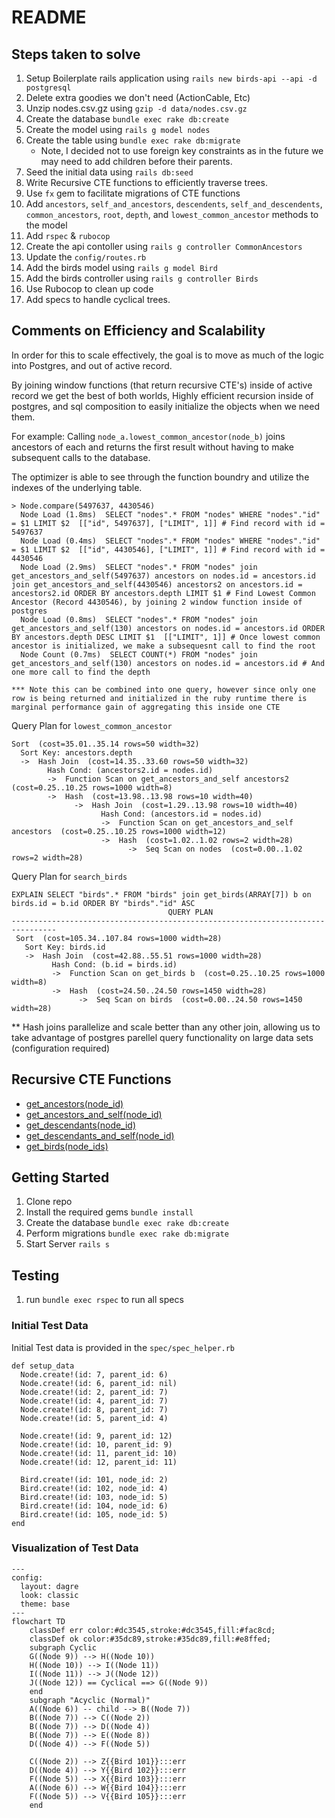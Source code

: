 # README

## Steps taken to solve
1. Setup Boilerplate rails application using `rails new birds-api --api -d postgresql`
2. Delete extra goodies we don't need (ActionCable, Etc)
3. Unzip nodes.csv.gz using `gzip -d data/nodes.csv.gz`
4. Create the database `bundle exec rake db:create`
5. Create the model using `rails g model nodes`
6. Create the table using `bundle exec rake db:migrate`
   * Note, I decided not to use foreign key constraints as in the future we may need to add children before their parents.
7. Seed the initial data using `rails db:seed`
8. Write Recursive CTE functions to efficiently traverse trees.
9. Use `fx` gem to facilitate migrations of CTE functions
10. Add `ancestors`, `self_and_ancestors`, `descendents`, `self_and_descendents`, `common_ancestors`, `root`, `depth`, and `lowest_common_ancestor` methods to the model
11. Add `rspec` & `rubocop`
12. Create the api contoller using `rails g controller CommonAncestors`
13. Update the `config/routes.rb`
14. Add the birds model using `rails g model Bird`
15. Add the birds controller using `rails g controller Birds`
16. Use Rubocop to clean up code
17. Add specs to handle cyclical trees.

## Comments on Efficiency and Scalability
In order for this to scale effectively, the goal is to move as much of the logic into Postgres, and out of active record.

By joining window functions (that return recursive CTE's) inside of active record we get the best of both worlds, Highly efficient recursion inside of postgres, and sql composition to easily initialize the objects when we need them.

For example: Calling `node_a.lowest_common_ancestor(node_b)` joins ancestors of each and returns the first result without having to make subsequent calls to the database.

The optimizer is able to see through the function boundry and utilize the indexes of the underlying table.

```
> Node.compare(5497637, 4430546)
  Node Load (1.8ms)  SELECT "nodes".* FROM "nodes" WHERE "nodes"."id" = $1 LIMIT $2  [["id", 5497637], ["LIMIT", 1]] # Find record with id = 5497637
  Node Load (0.4ms)  SELECT "nodes".* FROM "nodes" WHERE "nodes"."id" = $1 LIMIT $2  [["id", 4430546], ["LIMIT", 1]] # Find record with id = 4430546
  Node Load (2.9ms)  SELECT "nodes".* FROM "nodes" join get_ancestors_and_self(5497637) ancestors on nodes.id = ancestors.id join get_ancestors_and_self(4430546) ancestors2 on ancestors.id = ancestors2.id ORDER BY ancestors.depth LIMIT $1 # Find Lowest Common Ancestor (Record 4430546), by joining 2 window function inside of postgres
  Node Load (0.8ms)  SELECT "nodes".* FROM "nodes" join get_ancestors_and_self(130) ancestors on nodes.id = ancestors.id ORDER BY ancestors.depth DESC LIMIT $1  [["LIMIT", 1]] # Once lowest common ancestor is initialized, we make a subsequesnt call to find the root
  Node Count (0.7ms)  SELECT COUNT(*) FROM "nodes" join get_ancestors_and_self(130) ancestors on nodes.id = ancestors.id # And one more call to find the depth

*** Note this can be combined into one query, however since only one row is being returned and initialized in the ruby runtime there is marginal performance gain of aggregating this inside one CTE
```

Query Plan for `lowest_common_ancestor`
```
Sort  (cost=35.01..35.14 rows=50 width=32)
  Sort Key: ancestors.depth
  ->  Hash Join  (cost=14.35..33.60 rows=50 width=32)
        Hash Cond: (ancestors2.id = nodes.id)
        ->  Function Scan on get_ancestors_and_self ancestors2  (cost=0.25..10.25 rows=1000 width=8)
        ->  Hash  (cost=13.98..13.98 rows=10 width=40)
              ->  Hash Join  (cost=1.29..13.98 rows=10 width=40)
                    Hash Cond: (ancestors.id = nodes.id)
                    ->  Function Scan on get_ancestors_and_self ancestors  (cost=0.25..10.25 rows=1000 width=12)
                    ->  Hash  (cost=1.02..1.02 rows=2 width=28)
                          ->  Seq Scan on nodes  (cost=0.00..1.02 rows=2 width=28)
```

Query Plan for `search_birds`
```
EXPLAIN SELECT "birds".* FROM "birds" join get_birds(ARRAY[7]) b on birds.id = b.id ORDER BY "birds"."id" ASC
                                   QUERY PLAN
--------------------------------------------------------------------------------
 Sort  (cost=105.34..107.84 rows=1000 width=28)
   Sort Key: birds.id
   ->  Hash Join  (cost=42.88..55.51 rows=1000 width=28)
         Hash Cond: (b.id = birds.id)
         ->  Function Scan on get_birds b  (cost=0.25..10.25 rows=1000 width=8)
         ->  Hash  (cost=24.50..24.50 rows=1450 width=28)
               ->  Seq Scan on birds  (cost=0.00..24.50 rows=1450 width=28)
```

** Hash joins parallelize and scale better than any other join, allowing us to take advantage of postgres parellel query functionality on large data sets (configuration required)

## Recursive CTE Functions
* [get_ancestors(node_id)](db/functions/get_ancestors_v01.sql)
* [get_ancestors_and_self(node_id)](db/functions/get_ancestors_and_self_v01.sql)
* [get_descendants(node_id)](db/functions/get_descendants_v01.sql)
* [get_descendants_and_self(node_id)](db/functions/get_descendants_and_self_v01.sql)
* [get_birds(node_ids)](db/functions/get_birds_v01.sql)

## Getting Started
1. Clone repo
2. Install the required gems `bundle install`
3. Create the database `bundle exec rake db:create`
4. Perform migrations `bundle exec rake db:migrate`
5. Start Server `rails s`

## Testing
1. run `bundle exec rspec` to run all specs

### Initial Test Data 
Initial Test data is provided in the `spec/spec_helper.rb`
```
def setup_data
  Node.create!(id: 7, parent_id: 6)
  Node.create!(id: 6, parent_id: nil)
  Node.create!(id: 2, parent_id: 7)
  Node.create!(id: 4, parent_id: 7)
  Node.create!(id: 8, parent_id: 7)
  Node.create!(id: 5, parent_id: 4)

  Node.create!(id: 9, parent_id: 12)
  Node.create!(id: 10, parent_id: 9)
  Node.create!(id: 11, parent_id: 10)
  Node.create!(id: 12, parent_id: 11)

  Bird.create!(id: 101, node_id: 2)
  Bird.create!(id: 102, node_id: 4)
  Bird.create!(id: 103, node_id: 5)
  Bird.create!(id: 104, node_id: 6)
  Bird.create!(id: 105, node_id: 5)
end
```


### Visualization of Test Data

```mermaid
---
config:
  layout: dagre
  look: classic
  theme: base
---
flowchart TD
    classDef err color:#dc3545,stroke:#dc3545,fill:#fac8cd;
    classDef ok color:#35dc89,stroke:#35dc89,fill:#e8ffed;
    subgraph Cyclic
    G((Node 9)) --> H((Node 10))
    H((Node 10)) --> I((Node 11))
    I((Node 11)) --> J((Node 12))
    J((Node 12)) == Cyclical ==> G((Node 9))
    end
    subgraph "Acyclic (Normal)"
    A((Node 6)) -- child --> B((Node 7))
    B((Node 7)) --> C((Node 2))
    B((Node 7)) --> D((Node 4))
    B((Node 7)) --> E((Node 8))
    D((Node 4)) --> F((Node 5))
    
    C((Node 2)) --> Z{{Bird 101}}:::err
    D((Node 4)) --> Y{{Bird 102}}:::err
    F((Node 5)) --> X{{Bird 103}}:::err
    A((Node 6)) --> W{{Bird 104}}:::err
    F((Node 5)) --> V{{Bird 105}}:::err
    end
```